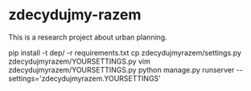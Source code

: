 zdecydujmy-razem
================

This is a research project about urban planning. 

pip install -t dep/ -r requirements.txt
cp zdecydujmyrazem/settings.py zdecydujmyrazem/YOURSETTINGS.py
vim zdecydujmyrazem/YOURSETTINGS.py
python manage.py runserver --settings='zdecydujmyrazem.YOURSETTINGS'

